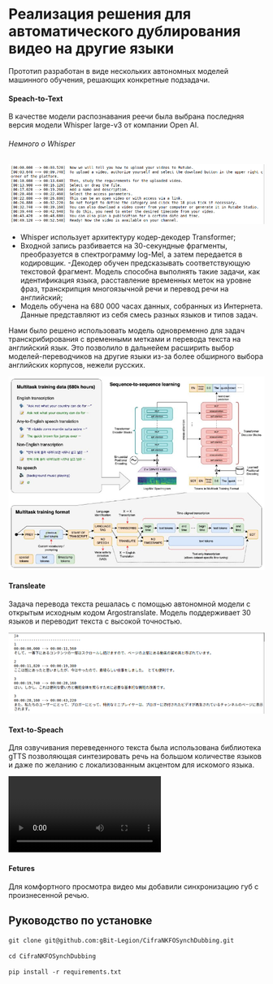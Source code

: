 # Реализация решения для автоматического дублирования видео на другие языки

Прототип разработан в виде нескольких автономных моделей машинного обучения, решающих конкретные подзадачи.

#### Speach-to-Text

В качестве модели распознавания реечи была выбрана последняя версия модели Whisper large-v3 от компании Open AI.

###### Немного о Whisper

![Alt img](/sample/transcribe.png)

- Whisper использует архитектуру кодер-декодер Transformer;
- Входной запись разбивается на 30-секундные фрагменты, преобразуется в спектрограмму log-Mel, а затем передается в кодировщик.
-Декодер обучен предсказывать соответствующую текстовой фрагмент.
Модель способна выполнять такие задачи, как идентификация языка, расставление временных меток на уровне фраз, транскрипция многоязычной речи и перевод речи на английский;
- Модель обучена на 680 000 часах данных, собранных из Интернета. Данные представляют из себя смесь разных языков и типов задач.

Нами было решено использовать модель одновременно для задач транскрибирования с временными метками и перевода текста на английский язык. 
Это позволило в дальнейем расширить выбор моделей-переводчиков на другие языки из-за более обширного выбора английских корпусов, нежели русских.

![Alt img](/sample/whisper.png)

#### Transleate

Задача перевода текста решалась с помощью автономной модели с открытым исходным кодом Argostranslate. Модель поддерживает 30 языков и переводит текста с высокой точностью.

![Alt img](/sample/translate.png)

#### Text-to-Speach

Для  озвучивания переведенного текста была использована библиотека gTTS позволяющая  синтезировать речь на большом количестве языков и даже по желанию с локализованным акцентом для искомого языка.

![Alt img](/sample/video.mp4)

#### Fetures

Для комфортного просмотра видео мы добавили синхронизацию губ с произнесенной речью.

## Руководство по установке
`git clone git@github.com:gBit-Legion/CifraNKFOSynchDubbing.git`

`cd CifraNKFOSynchDubbing`

`pip install -r requirements.txt`
